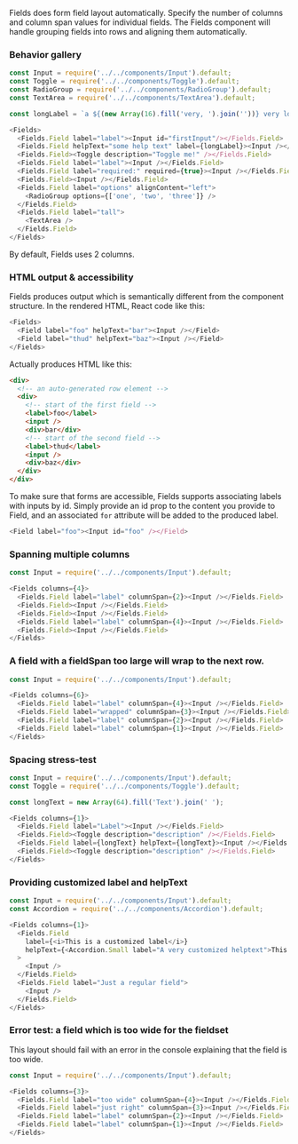 Fields does form field layout automatically. Specify the number of columns and column span values for individual fields. The Fields component will handle grouping fields into rows and aligning them automatically.

### Behavior gallery

```js
const Input = require('../../components/Input').default;
const Toggle = require('../../components/Toggle').default;
const RadioGroup = require('../../components/RadioGroup').default;
const TextArea = require('../../components/TextArea').default;

const longLabel = `a ${(new Array(16).fill('very, ').join(''))} very long label!`;

<Fields>
  <Fields.Field label="label"><Input id="firstInput"/></Fields.Field>
  <Fields.Field helpText="some help text" label={longLabel}><Input /></Fields.Field>
  <Fields.Field><Toggle description="Toggle me!" /></Fields.Field>
  <Fields.Field label="label"><Input /></Fields.Field>
  <Fields.Field label="required:" required={true}><Input /></Fields.Field>
  <Fields.Field><Input /></Fields.Field>
  <Fields.Field label="options" alignContent="left">
    <RadioGroup options={['one', 'two', 'three']} />
  </Fields.Field>
  <Fields.Field label="tall">
    <TextArea />
  </Fields.Field>
</Fields>
```

By default, Fields uses 2 columns.

### HTML output & accessibility

Fields produces output which is semantically different from the component structure. In the rendered HTML, React code like this:

```js static
<Fields>
  <Field label="foo" helpText="bar"><Input /></Field>
  <Field label="thud" helpText="baz"><Input /></Field>
</Fields>
```

Actually produces HTML like this:

```html
<div>
  <!-- an auto-generated row element -->
  <div>
    <!-- start of the first field -->
    <label>foo</label>
    <input />
    <div>bar</div>
    <!-- start of the second field -->
    <label>thud</label>
    <input />
    <div>baz</div>
  </div>
</div>
```

To make sure that forms are accessible, Fields supports associating labels with inputs by id. Simply provide an id prop to the content you provide to Field, and an associated `for` attribute will be added to the produced label.

```js static
<Field label="foo"><Input id="foo" /></Field>
```

### Spanning multiple columns

```js
const Input = require('../../components/Input').default;

<Fields columns={4}>
  <Fields.Field label="label" columnSpan={2}><Input /></Fields.Field>
  <Fields.Field><Input /></Fields.Field>
  <Fields.Field><Input /></Fields.Field>
  <Fields.Field label="label" columnSpan={4}><Input /></Fields.Field>
  <Fields.Field><Input /></Fields.Field>
</Fields>
```

### A field with a fieldSpan too large will wrap to the next row.

```js
const Input = require('../../components/Input').default;

<Fields columns={6}>
  <Fields.Field label="label" columnSpan={4}><Input /></Fields.Field>
  <Fields.Field label="wrapped" columnSpan={3}><Input /></Fields.Field>
  <Fields.Field label="label" columnSpan={2}><Input /></Fields.Field>
  <Fields.Field label="label" columnSpan={1}><Input /></Fields.Field>
</Fields>
```

### Spacing stress-test

```js
const Input = require('../../components/Input').default;
const Toggle = require('../../components/Toggle').default;

const longText = new Array(64).fill('Text').join(' ');

<Fields columns={1}>
  <Fields.Field label="Label"><Input /></Fields.Field>
  <Fields.Field><Toggle description="description" /></Fields.Field>
  <Fields.Field label={longText} helpText={longText}><Input /></Fields.Field>
  <Fields.Field><Toggle description="description" /></Fields.Field>
</Fields>
```

### Providing customized label and helpText

```js
const Input = require('../../components/Input').default;
const Accordion = require('../../components/Accordion').default;

<Fields columns={1}>
  <Fields.Field
    label={<i>This is a customized label</i>}
    helpText={<Accordion.Small label="A very customized helptext">This probably isn't your use-case</Accordion.Small>}
  >
    <Input />
  </Fields.Field>
  <Fields.Field label="Just a regular field">
    <Input />
  </Fields.Field>
</Fields>
```

### Error test: a field which is too wide for the fieldset

This layout should fail with an error in the console explaining that the field is too wide.

```js
const Input = require('../../components/Input').default;

<Fields columns={3}>
  <Fields.Field label="too wide" columnSpan={4}><Input /></Fields.Field>
  <Fields.Field label="just right" columnSpan={3}><Input /></Fields.Field>
  <Fields.Field label="label" columnSpan={2}><Input /></Fields.Field>
  <Fields.Field label="label" columnSpan={1}><Input /></Fields.Field>
</Fields>
```

